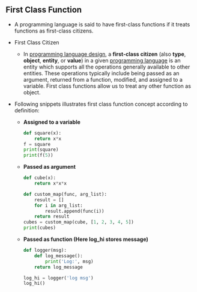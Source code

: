 ## First Class Function

* A programming language is said to have first-class functions if it treats functions as first-class citizens.

* First Class Citizen
  
  * In [programming language design](https://en.wikipedia.org/wiki/Programming_language#Design_and_implementation "Programming language"), a **first-class citizen** (also **type**, **object**, **entity**, or **value**) in a given [programming language](https://en.wikipedia.org/wiki/Programming_language "Programming language") is an entity which supports all the operations generally available to other entities. These operations typically include being passed as an argument, returned from a function, modified, and assigned to a variable. First class functions allow us to treat any other function as object.

* Following snippets illustrates first class function concept according to definition:
  
  * **Assigned to a variable**
    
    ```python
    def square(x):
        return x*x
    f = square
    print(square)
    print(f(5))      
    ```
  
  * **Passed as argument**    
    
    ```python
    def cube(x):
        return x*x*x
    
    def custom_map(func, arg_list):
        result = []
        for i in arg_list:
            result.append(func(i))
        return result
    cubes = custom_map(cube, [1, 2, 3, 4, 5])
    print(cubes)
    ```
  
  * **Passed as function (Here log_hi stores message)**
    
    ```python
    def logger(msg):
        def log_message():
            print('Log:', msg)
        return log_message
    
    log_hi = logger('log msg')
    log_hi()
    ```
